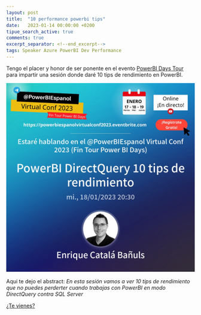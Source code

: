 ```yaml
---
layout: post
title:  "10 performance powerbi tips"
date:   2023-01-14 00:00:00 +0200
tipue_search_active: true
comments: true
excerpt_separator: <!--end_excerpt-->
tags: Speaker Azure PowerBI Dev Performance
---
```


Tengo el placer y honor de ser ponente en el evento [PowerBI Days Tour](https://www.eventbrite.com/e/registro-powerbiespanol-virtual-conf-2023-fin-tour-power-bi-days-477181431507) para impartir una sesión donde daré 10 tips de rendimiento en PowerBI. 

[![](/img/posts/powerbi-10-tips/Catala_Banuls_PowerBI_DirectQuery_10_tips_de_rendimiento_412381.jpeg)](https://www.eventbrite.com/e/registro-powerbiespanol-virtual-conf-2023-fin-tour-power-bi-days-477181431507)

Aqui te dejo el abstract:
_En esta sesión vamos a ver 10 tips de rendimiento que no puedes perderter cuando trabajas con PowerBI en modo DirectQuery contra SQL Server_


<!--end_excerpt-->

[¿Te vienes?](https://www.eventbrite.com/e/registro-powerbiespanol-virtual-conf-2023-fin-tour-power-bi-days-477181431507)
